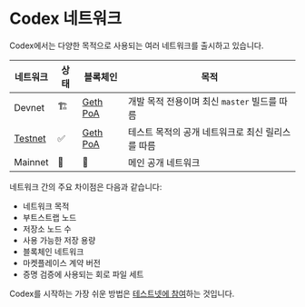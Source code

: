 # Codex 네트워크

Codex에서는 다양한 목적으로 사용되는 여러 네트워크를 출시하고 있습니다.

| 네트워크           | 상태                   | 블록체인                                                               | 목적                                                                  |
| ------------------ | ---------------------- | ---------------------------------------------------------------------- | --------------------------------------------------------------------- |
| Devnet             | :building_construction:| [Geth PoA](https://geth.ethereum.org/docs/fundamentals/private-network) | 개발 목적 전용이며 최신 `master` 빌드를 따름                           |
| [Testnet](testnet) | :white_check_mark:     | [Geth PoA](https://geth.ethereum.org/docs/fundamentals/private-network) | 테스트 목적의 공개 네트워크로 최신 릴리스를 따름                        |
| Mainnet            | :construction:         | :construction:                                                          | 메인 공개 네트워크                                                      |

네트워크 간의 주요 차이점은 다음과 같습니다:
- 네트워크 목적
- 부트스트랩 노드
- 저장소 노드 수 
- 사용 가능한 저장 용량
- 블록체인 네트워크
- 마켓플레이스 계약 버전
- 증명 검증에 사용되는 회로 파일 세트

Codex를 시작하는 가장 쉬운 방법은 [테스트넷에 참여](testnet)하는 것입니다.
